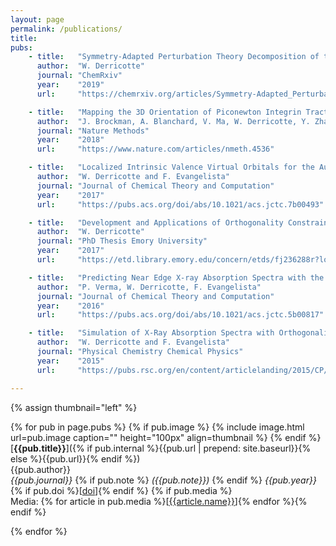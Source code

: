 ```yaml
---
layout: page
permalink: /publications/
title: 
pubs:
    - title:   "Symmetry-Adapted Perturbation Theory Decomposition of the Reaction Force: Insights into Substituent Effects Involved in Hemiacetal Formation Mechanisms"
      author:  "W. Derricotte"
      journal: "ChemRxiv"
      year:    "2019"
      url:     "https://chemrxiv.org/articles/Symmetry-Adapted_Perturbation_Theory_Decomposition_of_the_Reaction_Force_Insights_into_Substituent_Effects_Involved_in_Hemiacetal_Formation_Mechanisms/8956919"

    - title:   "Mapping the 3D Orientation of Piconewton Integrin Traction Forces"
      author:  "J. Brockman, A. Blanchard, V. Ma, W. Derricotte, Y. Zhang, W. Lam, F. Evangelista, K. Salaita, A. Mattheyses"
      journal: "Nature Methods"
      year:    "2018"
      url:     "https://www.nature.com/articles/nmeth.4536"

    - title:   "Localized Intrinsic Valence Virtual Orbitals for the Automated Interpretation of Core Excited States"
      author:  "W. Derricotte and F. Evangelista"
      journal: "Journal of Chemical Theory and Computation"
      year:    "2017"
      url:     "https://pubs.acs.org/doi/abs/10.1021/acs.jctc.7b00493"

    - title:   "Development and Applications of Orthogonality Constrained Density Functional Theory for the Accurate Simulation of X-Ray Absorption Spectroscopy"
      author:  "W. Derricotte"
      journal: "PhD Thesis Emory University"
      year:    "2017"
      url:     "https://etd.library.emory.edu/concern/etds/fj236288r?locale=en"

    - title:   "Predicting Near Edge X-ray Absorption Spectra with the Spin-Free Exact-Two-Component Hamiltonian and Orthogonality Constrained Density Functional Theory."
      author:  "P. Verma, W. Derricotte, F. Evangelista"
      journal: "Journal of Chemical Theory and Computation"
      year:    "2016"
      url:     "https://pubs.acs.org/doi/abs/10.1021/acs.jctc.5b00817"

    - title:   "Simulation of X-Ray Absorption Spectra with Orthogonality Constrained Density Functional Theory."
      author:  "W. Derricotte and F. Evangelista"
      journal: "Physical Chemistry Chemical Physics"
      year:    "2015"
      url:     "https://pubs.rsc.org/en/content/articlelanding/2015/CP/C4CP05509H#!divAbstract"

---
```


{% assign thumbnail="left" %}

{% for pub in page.pubs %}
{% if pub.image %}
{% include image.html url=pub.image caption="" height="100px" align=thumbnail %}
{% endif %}
[**{{pub.title}}**]({% if pub.internal %}{{pub.url | prepend: site.baseurl}}{% else %}{{pub.url}}{% endif %})<br />
{{pub.author}}<br />
*{{pub.journal}}*
{% if pub.note %} *({{pub.note}})*
{% endif %} *{{pub.year}}* {% if pub.doi %}[[doi]({{pub.doi}})]{% endif %}
{% if pub.media %}<br />Media: {% for article in pub.media %}[[{{article.name}}]({{article.url}})]{% endfor %}{% endif %}

{% endfor %}
